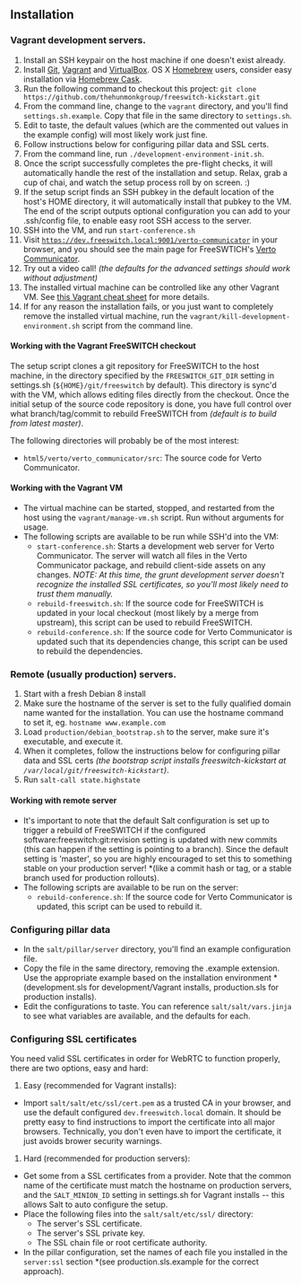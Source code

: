 ## Installation

### Vagrant development servers.
 1. Install an SSH keypair on the host machine if one doesn't exist already.
 1. Install [Git](http://git-scm.com), [Vagrant](https://www.vagrantup.com) and [VirtualBox](https://www.virtualbox.org). OS X [Homebrew](http://brew.sh) users, consider easy installation via [Homebrew Cask](http://caskroom.io).
 1. Run the following command to checkout this project: ```git clone https://github.com/thehunmonkgroup/freeswitch-kickstart.git```
 1. From the command line, change to the <code>vagrant</code> directory, and you'll find <code>settings.sh.example</code>. Copy that file in the same directory to <code>settings.sh</code>.
 1. Edit to taste, the default values (which are the commented out values in the example config) will most likely work just fine.
 1. Follow instructions below for configuring pillar data and SSL certs.
 1. From the command line, run <code>./development-environment-init.sh</code>.
 1. Once the script successfully completes the pre-flight checks, it will automatically handle the rest of the installation and setup. Relax, grab a cup of chai, and watch the setup process roll by on screen. :)
 1. If the setup script finds an SSH pubkey in the default location of the host's HOME directory, it will automatically install that pubkey to the VM. The end of the script outputs optional configuration you can add to your .ssh/config file, to enable easy root SSH access to the server.
 1. SSH into the VM, and run ```start-conference.sh```
 1. Visit <code>https://dev.freeswitch.local:9001/verto-communicator</code> in your browser, and you should see the main page for FreeSWTICH's [Verto Communicator](https://freeswitch.org/confluence/display/FREESWITCH/Verto+Communicator).
 1. Try out a video call! *(the defaults for the advanced settings should work without adjustment)*
 1. The installed virtual machine can be controlled like any other Vagrant VM. See [this Vagrant cheat sheet](http://notes.jerzygangi.com/vagrant-cheat-sheet) for more details.
 1. If for any reason the installation fails, or you just want to completely remove the installed virtual machine, run the <code>vagrant/kill-development-environment.sh</code> script from the command line.

#### Working with the Vagrant FreeSWITCH checkout

The setup script clones a git repository for FreeSWITCH to the host machine, in the directory specified by the <code>FREESWITCH_GIT_DIR</code> setting in settings.sh (<code>${HOME}/git/freeswitch</code> by default). This directory is sync'd with the VM, which allows editing files directly from the checkout. Once the initial setup of the source code repository is done, you have full control over what branch/tag/commit to rebuild FreeSWITCH from *(default is to build from latest master)*.

The following directories will probably be of the most interest:
 * <code>html5/verto/verto_communicator/src</code>: The source code for Verto Communicator.

#### Working with the Vagrant VM
 * The virtual machine can be started, stopped, and restarted from the host using the <code>vagrant/manage-vm.sh</code> script. Run without arguments for usage.
 * The following scripts are available to be run while SSH'd into the VM:
   * <code>start-conference.sh</code>: Starts a development web server for Verto Communicator. The server will watch all files in the Verto Communicator package, and rebuild client-side assets on any changes. *NOTE: At this time, the grunt development server doesn't recognize the installed SSL certificates, so you'll most likely need to trust them manually.*
   * <code>rebuild-freeswitch.sh</code>: If the source code for FreeSWITCH is updated in your local checkout (most likely by a merge from upstream), this script can be used to rebuild FreeSWITCH.
   * <code>rebuild-conference.sh</code>: If the source code for Verto Communicator is updated such that its dependencies change, this script can be used to rebuild the dependencies.

### Remote (usually production) servers.
 1. Start with a fresh Debian 8 install
 1. Make sure the hostname of the server is set to the fully qualified domain name wanted for the installation. You can use the hostname command to set it, eg. ```hostname www.example.com```
 1. Load ```production/debian_bootstrap.sh``` to the server, make sure it's executable, and execute it.
 1. When it completes, follow the instructions below for configuring pillar data and SSL certs *(the bootstrap script installs freeswitch-kickstart at <code>/var/local/git/freeswitch-kickstart</code>)*.
 1. Run ```salt-call state.highstate```

#### Working with remote server

 * It's important to note that the default Salt configuration is set up to trigger a rebuild of FreeSWITCH if the configured software:freeswitch:git:revision setting is updated with new commits (this can happen if the setting is pointing to a branch). Since the default setting is 'master', so you are highly encouraged to set this to something stable on your production server! *(like a commit hash or tag, or a stable branch used for production rollouts).
 * The following scripts are available to be run on the server:
   * <code>rebuild-conference.sh</code>: If the source code for Verto Communicator is updated, this script can be used to rebuild it.

### Configuring pillar data

 * In the <code>salt/pillar/server</code> directory, you'll find an example configuration file.
 * Copy the file in the same directory, removing the .example extension. Use the appropriate example based on the installation environment *(development.sls for development/Vagrant installs, production.sls for production installs).
 * Edit the configurations to taste. You can reference <code>salt/salt/vars.jinja</code> to see what variables are available, and the defaults for each.

### Configuring SSL certificates

You need valid SSL certificates in order for WebRTC to function properly, there are two options, easy and hard:

 1. Easy (recommended for Vagrant installs):
   * Import <code>salt/salt/etc/ssl/cert.pem</code> as a trusted CA in your browser, and use the default configured <code>dev.freeswitch.local</code> domain. It should be pretty easy to find instructions to import the certificate into all major browsers. Technically, you don't even have to import the certificate, it just avoids brower security warnings.

 1. Hard (recommended for production servers):
   * Get some from a SSL certificates from a provider. Note that the common name of the certificate must match the hostname on production servers, and the <code>SALT_MINION_ID</code> setting in settings.sh for Vagrant installs -- this allows Salt to auto configure the setup.
   * Place the following files into the <code>salt/salt/etc/ssl/</code> directory:
     * The server's SSL certificate.
     * The server's SSL private key.
     * The SSL chain file or root certificate authority.
   * In the pillar configuration, set the names of each file you installed in the <code>server:ssl</code> section *(see production.sls.example for the correct approach).
